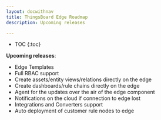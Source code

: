 ```yaml
---
layout: docwithnav
title: ThingsBoard Edge Roadmap
description: Upcoming releases

---
```


* TOC
{:toc}


**Upcoming releases**:
* Edge Templates
* Full RBAC support
* Create assets/entity views/relations directly on the edge
* Create dashboards/rule chains directly on the edge
* Agent for the updates over the air of the edge component
* Notifications on the cloud if connection to edge lost
* Integrations and Converters support
* Auto deployment of customer rule nodes to edge